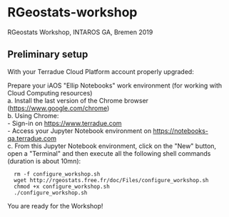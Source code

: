 # RGeostats-workshop
RGeostats Workshop, INTAROS GA, Bremen 2019 

## Preliminary setup

With your Terradue Cloud Platform account properly upgraded:

Prepare your iAOS "Ellip Notebooks" work environment (for working with Cloud Computing resources)  
    a. Install the last version of the Chrome browser (https://www.google.com/chrome)  
    b. Using Chrome:  
       - Sign-in on https://www.terradue.com  
       - Access your Jupyter Notebook environment on https://notebooks-qa.terradue.com  
    c. From this Jupyter Notebook environment, click on the "New" button, open a "Terminal" and then execute all the following shell commands (duration is about 10mn):  

      rm -f configure_workshop.sh
      wget http://rgeostats.free.fr/doc/Files/configure_workshop.sh
      chmod +x configure_workshop.sh
      ./configure_workshop.sh
  
You are ready for the Workshop!  
